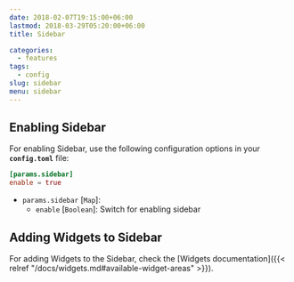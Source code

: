 ```yaml
---
date: 2018-02-07T19:15:00+06:00
lastmod: 2018-03-29T05:20:00+06:00
title: Sidebar

categories:
  - features
tags:
  - config
slug: sidebar
menu: sidebar
---
```


## Enabling Sidebar

For enabling Sidebar, use the following configuration options in your **`config.toml`** file:

```toml
[params.sidebar]
enable = true
```

- `params.sidebar` [`Map`]:
  - `enable` [`Boolean`]: Switch for enabling sidebar

## Adding Widgets to Sidebar

For adding Widgets to the Sidebar, check the [Widgets documentation]({{< relref "/docs/widgets.md#available-widget-areas" >}}).
